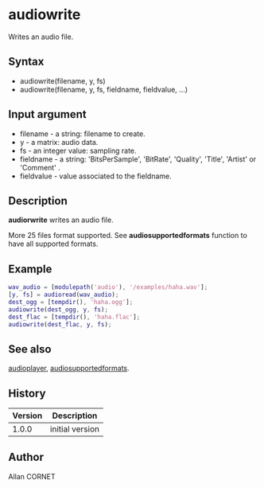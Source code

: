 

# audiowrite

Writes an audio file.

## Syntax

- audiowrite(filename, y, fs)
- audiowrite(filename, y, fs, fieldname, fieldvalue, ...)

## Input argument

 - filename - a string: filename to create.
 - y - a matrix: audio data.
 - fs - an integer value: sampling rate.
 - fieldname - a string: 'BitsPerSample', 'BitRate', 'Quality', 'Title', 'Artist' or 'Comment' .
 - fieldvalue - value associated to the fieldname.

## Description


  <p><b>audiorwrite</b> writes an audio file.</p>
  <p>More 25 files format supported. See <b>audiosupportedformats</b> function to have all supported formats.</p>


## Example

```matlab
wav_audio = [modulepath('audio'), '/examples/haha.wav'];
[y, fs] = audioread(wav_audio);
dest_ogg = [tempdir(), 'haha.ogg'];
audiowrite(dest_ogg, y, fs);
dest_flac = [tempdir(), 'haha.flac'];
audiowrite(dest_flac, y, fs);
```

## See also

[audioplayer](audioplayer.md), [audiosupportedformats](audiosupportedformats.md).
## History

|Version|Description|
|------|------|
|1.0.0|initial version|


## Author

Allan CORNET




